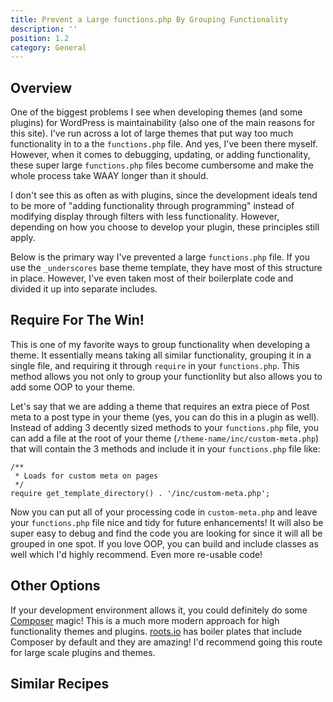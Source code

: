 ```yaml
---
title: Prevent a Large functions.php By Grouping Functionality
description: ''
position: 1.2
category: General
---
```


<social :tweet-text="'Prevent a Large functions.php By Grouping Functionality'"
    :page-url="'https://wp-dev-recipes.serversideup.net/general/prevent-large-functions-by-grouping-functionality'"
    :github-url="'https://github.com/serversideup/wp-dev-recipes'"></social>

<recipe-header 
    :complexity="'Low'"
    :discussion="'https://community.serversideup.net/t/prevent-a-large-functions-php-by-grouping-functionality/217'">
    </recipe-header>


## Overview
One of the biggest problems I see when developing themes (and some plugins) for WordPress is maintainability (also one of the main reasons for this site). I've run across a lot of large themes that put way too much functionality in to a the `functions.php` file. And yes, I've been there myself. However, when it comes to debugging, updating, or adding functionality, these super large `functions.php` files become cumbersome and make the whole process take WAAY longer than it should.

I don't see this as often as with plugins, since the development ideals tend to be more of "adding functionality through programming" instead of modifying display through filters with less functionality. However, depending on how you choose to develop your plugin, these principles still apply.

Below is the primary way I've prevented a large `functions.php` file. If you use the `_underscores` base theme template, they have most of this structure in place. However, I've even taken most of their boilerplate code and divided it up into separate includes.

## Require For The Win!
This is one of my favorite ways to group functionality when developing a theme. It essentially means taking all similar functionality, grouping it in a single file, and requiring it through `require` in your `functions.php`. This method allows you not only to group your functionlity but also allows you to add some OOP to your theme.

Let's say that we are adding a theme that requires an extra piece of Post meta to a post type in your theme (yes, you can do this in a plugin as well). Instead of adding 3 decently sized methods to your `functions.php` file, you can add a file at the root of your theme (`/theme-name/inc/custom-meta.php`) that will contain the 3 methods and include it in your `functions.php` file like:

```php[functions.php]
/**
 * Loads for custom meta on pages
 */
require get_template_directory() . '/inc/custom-meta.php';
```

Now you can put all of your processing code in `custom-meta.php` and leave your `functions.php` file nice and tidy for future enhancements! It will also be super easy to debug and find the code you are looking for since it will all be grouped in one spot. If you love OOP, you can build and include classes as well which I'd highly recommend. Even more re-usable code!

## Other Options
If your development environment allows it, you could definitely do some [Composer](https://getcomposer.org/) magic! This is a much more modern approach for high functionality themes and plugins. [roots.io](https://roots.io/) has boiler plates that include Composer by default and they are amazing! I'd recommend going this route for large scale plugins and themes.

## Similar Recipes